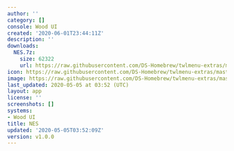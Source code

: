 ```yaml
---
author: ''
category: []
console: Wood UI
created: '2020-06-01T23:44:11Z'
description: ''
downloads:
  NES.7z:
    size: 62322
    url: https://raw.githubusercontent.com/DS-Homebrew/twlmenu-extras/master/_nds/TWiLightMenu/akmenu/themes/NES.7z
icon: https://raw.githubusercontent.com/DS-Homebrew/twlmenu-extras/master/unistore/icons/ak.png
image: https://raw.githubusercontent.com/DS-Homebrew/twlmenu-extras/master/unistore/icons/ak.png
last_updated: 2020-05-05 at 03:52 (UTC)
layout: app
license: ''
screenshots: []
systems:
- Wood UI
title: NES
updated: '2020-05-05T03:52:09Z'
version: v1.0.0
---
```

